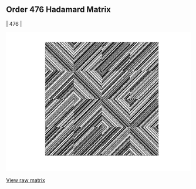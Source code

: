 ## Order 476 Hadamard Matrix

| 476 |

<img src="476.png" class="img-responsive" alt=""> 

[View raw matrix](order476.txt)
